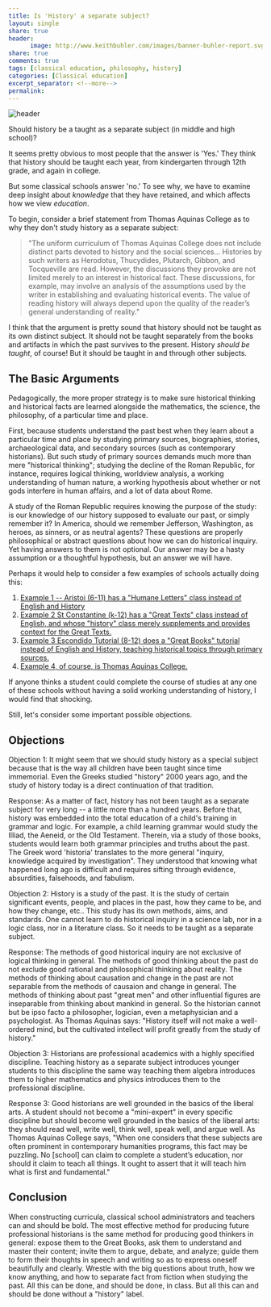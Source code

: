 ```yaml
---
title: Is 'History' a separate subject? 
layout: single
share: true
header:
      image: http://www.keithbuhler.com/images/banner-buhler-report.svg
share: true
comments: true
tags: [classical education, philosophy, history]
categories: [Classical education]
excerpt_separator: <!--more-->
permalink: 
---
```


![header](https://public-history-weekly.degruyter.com/wp-content/uploads/2016/01/barton_sieboerger_phw_2016_1b-704x429.png)


Should history be a taught as a separate subject (in middle and high school)? 

It seems pretty obvious to most people that the answer is 'Yes.' They think that history should be taught each year, from kindergarten through 12th grade, and again in college. 

But some classical schools answer 'no.' To see why, we have to examine deep insight about *knowledge* that they have retained, and which affects how we view *education*. 

To begin, consider a brief statement from Thomas Aquinas College as to why they don't study history as a separate subject: 

> "The uniform curriculum of Thomas Aquinas College does not include distinct parts devoted to history and the social sciences... Histories by such writers as Herodotus, Thucydides, Plutarch, Gibbon, and Tocqueville are read. However, the discussions they provoke are not limited merely to an interest in historical fact. These discussions, for example, may involve an analysis of the assumptions used by the writer in establishing and evaluating historical events. The value of reading history will always depend upon the quality of the reader’s general understanding of reality."

I think that the argument is pretty sound that history should not be taught as its own distinct subject. It should not be taught separately from the books and artifacts in which the past survives to the present. History *should be taught*, of course! But it should be taught in and through other subjects. 

## The Basic Arguments 

Pedagogically, the more proper strategy is to make sure historical thinking and historical facts are learned alongside the mathematics, the science, the philosophy, of a particular time and place. 

First, because students understand the past best when they learn about a particular time and place by studying primary sources, biographies, stories, archaeological data, and secondary sources (such as contemporary historians). But such study of primary sources demands much more than mere "historical thinking"; studying the decline of the Roman Republic, for instance, requires logical thinking, worldview analysis, a working understanding of human nature, a working hypothesis about whether or not gods interfere in human affairs, and a lot of data about Rome. 

A study of the Roman Republic requires knowing the purpose of the study: is our knowledge of our history supposed to evaluate our past, or simply remember it? In America, should we remember Jefferson, Washington, as heroes, as sinners, or as neutral agents? These questions are properly philosophical or abstract questions about how we can do historical inquiry. Yet having answers to them is not optional. Our answer may be a hasty assumption or a thoughtful hypothesis, but an answer we will have.  

Perhaps it would help to consider a few examples of schools actually doing this: 

1. [Example 1 -- Aristoi (6-11) has a "Humane Letters" class instead of English and History](http://www.aristoiclassical.org/apps/pages/index.jsp?uREC_ID=298205&type=d&pREC_ID=687483)
2. [Example 2 St Constantine (k-12) has a "Great Texts" class instead of English, and whose "history" class merely supplements and provides context for the Great Texts.](http://www.saintconstantine.org/scope-sequence/)
3. [Example 3 Escondido Tutorial (8-12) does a "Great Books" tutorial instead of English and History, teaching historical topics through primary sources.](http://www.gbt.org/guide.html)
4. [Example 4, of course, is Thomas Aquinas College.](https://thomasaquinas.edu/a-liberating-education/syllabus) 

If anyone thinks a student could complete the course of studies at any one of these schools without having a solid working understanding of history, I would find that shocking. 


Still, let's consider some important possible objections.

## Objections

Objection 1: It might seem that we should study history as a special subject because that is the way all children have been taught since time immemorial. Even the Greeks studied "history" 2000 years ago, and the study of history today is a direct continuation of that tradition. 

Response: As a matter of fact, history has not been taught as a separate subject for very long -- a little more than a hundred years. Before that, history was embedded into the total education of a child's training in grammar and logic. For example, a child learning grammar would study the Illiad, the Aeneid, or the Old Testament. Therein, via a study of those books, students would learn both grammar principles and truths about the past. The Greek word 'historia' translates to the more general "inquiry, knowledge acquired by investigation". They understood that knowing what happened long ago is difficult and requires sifting through evidence, absurdities, falsehoods, and fabulism. 



Objection 2: History is a study of the past. It is the study of certain significant events, people, and places in the past, how they came to be, and how they change, etc.. This study has its own methods, aims, and standards. One cannot learn to do historical inquiry in a science lab, nor in a logic class, nor in a literature class. So it needs to be taught as a separate subject. 

Response: The methods of good historical inquiry are not exclusive of logical thinking in general. The methods of good thinking about the past do not exclude good rational and philosophical thinking about reality. The methods of thinking about causation and change in the past are not separable from the methods of causaion and change in general. The methods of thinking about past "great men" and other influential figures are inseparable from thinking about mankind in general. So the historian cannot but be ipso facto a philosopher, logician, even a metaphysician and a psychologist. As Thomas Aquinas says: "History itself will not make a well-ordered mind, but the cultivated intellect will profit greatly from the study of history."


Objection 3: Historians are professional academics with a highly specified discipline. Teaching history as a separate subject introduces younger students to this discipline the same way teaching them algebra introduces them to higher mathematics and physics introduces them to the professional discipline. 

Response 3: Good historians are well grounded in the basics of the liberal arts. A student should not become a "mini-expert" in every specific discipline but should become well grounded in the basics of the liberal arts: they should read well, write well, think well, speak well, and argue well. As Thomas Aquinas College says, "When one considers that these subjects are often prominent in contemporary humanities programs, this fact may be puzzling. No [school] can claim to complete a student’s education, nor should it claim to teach all things. It ought to assert that it will teach him what is first and fundamental."

## Conclusion

When constructing curricula, classical school administrators and teachers can and should be bold. The most effective method for producing future professional historians is the same method for producing good thinkers in general: expose them to the Great Books, ask them to understand and master their content; invite them to argue, debate, and analyze; guide them to form their thoughts in speech and writing so as to express oneself beautifully and clearly. Wrestle with the big questions about truth, how we know anything, and how to separate fact from fiction when studying the past. All this can be done, and should be done, in class. But all this can and should be done without a "history" label. 

